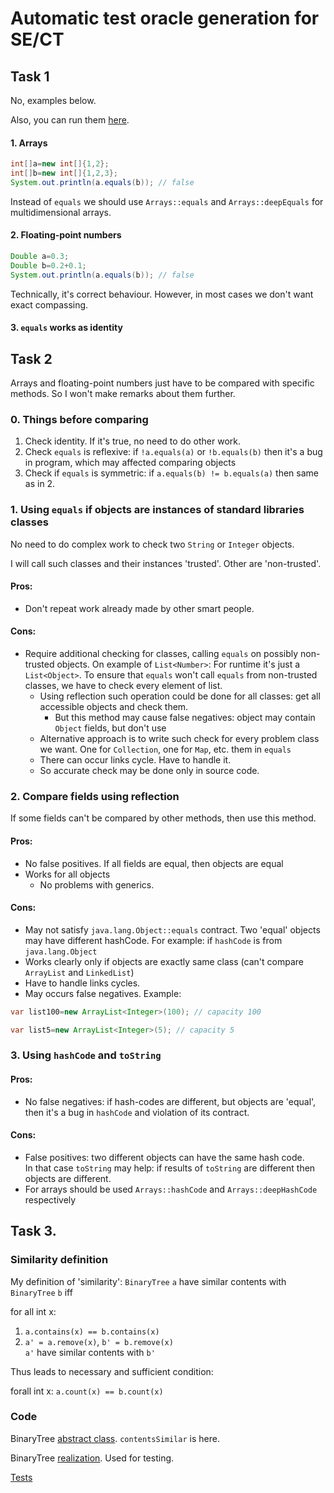 # Automatic test oracle generation for SE/CT

## Task 1

No, examples below.

Also, you can run them [here](src/test/java/org/example/TaskOneExamples.java).

#### 1. Arrays

 ```java
int[]a=new int[]{1,2};
int[]b=new int[]{1,2,3};
System.out.println(a.equals(b)); // false
```

Instead of `equals` we should use `Arrays::equals` and `Arrays::deepEquals` for multidimensional
arrays.

#### 2. Floating-point numbers

```java
Double a=0.3;
Double b=0.2+0.1;
System.out.println(a.equals(b)); // false
```

Technically, it's correct behaviour. However, in most cases we don't want exact compassing.

#### 3. `equals` works as identity

## Task 2

Arrays and floating-point numbers just have to be compared with specific methods. So I won't make
remarks about them further.

### 0. Things before comparing

1. Check identity. If it's true, no need to do other work.
2. Check `equals` is reflexive: if `!a.equals(a)` or `!b.equals(b)` then it's a bug in program,
   which may affected comparing objects
3. Check if `equals` is symmetric: if `a.equals(b) != b.equals(a)` then same as in 2.

### 1. Using `equals` if objects are instances of standard libraries classes

No need to do complex work to check two `String` or `Integer` objects.

I will call such classes and their instances 'trusted'. Other are 'non-trusted'.

#### Pros:

- Don't repeat work already made by other smart people.

#### Cons:

- Require additional checking for classes, calling `equals` on possibly non-trusted objects.
  On example of `List<Number>`:
  For runtime it's just a `List<Object>`. To ensure that `equals` won't call `equals` from
  non-trusted
  classes, we have to check every element of list.
    - Using reflection such operation could be done for all classes: get all accessible objects and
  check them.
        - But this method may cause false negatives: object may contain `Object` fields, but don't use
    - Alternative approach is to write such check for every problem class we want. One for `Collection`,
  one for `Map`, etc.
      them in `equals`
    - There can occur links cycle. Have to handle it.
    - So accurate check may be done only in source code.


### 2. Compare fields using reflection

If some fields can't be compared by other methods, then use this method.

#### Pros:

- No false positives. If all fields are equal, then objects are equal
- Works for all objects
    - No problems with generics.

#### Cons:

- May not satisfy `java.lang.Object::equals` contract. Two 'equal' objects may have different hashCode. For example:
  if `hashCode` is from `java.lang.Object`
- Works clearly only if objects are exactly same class (can't compare `ArrayList` and `LinkedList`)
- Have to handle links cycles.
- May occurs false negatives. Example:

 ```java
var list100=new ArrayList<Integer>(100); // capacity 100

var list5=new ArrayList<Integer>(5); // capacity 5
```

### 3. Using `hashCode` and `toString`

#### Pros:

- No false negatives: if hash-codes are different, but objects are 'equal', then it's a bug
  in `hashCode` and violation of its contract.

#### Cons:

- False positives: two different objects can have the same hash code.\
  In that case `toString` may help: if results of `toString` are different then objects are
  different.
- For arrays should be used `Arrays::hashCode` and `Arrays::deepHashCode` respectively

## Task 3.

### Similarity definition

My definition of 'similarity': `BinaryTree` `a` have similar contents with `BinaryTree` `b` iff

for all int x:

1. `a.contains(x) == b.contains(x)`
2. `a' = a.remove(x)`, `b' = b.remove(x)` \
   `a'` have similar contents with `b'`

Thus leads to necessary and sufficient condition:  

forall int x: `a.count(x) == b.count(x)`

### Code

BinaryTree [abstract class](src/main/java/org/example/BinaryTree.java). `contentsSimilar` is here.

BinaryTree [realization](src/main/java/org/example/BinaryTreeImpl.java). Used for testing.

[Tests](src/test/java/org/example/BinaryTreeTest.java)
